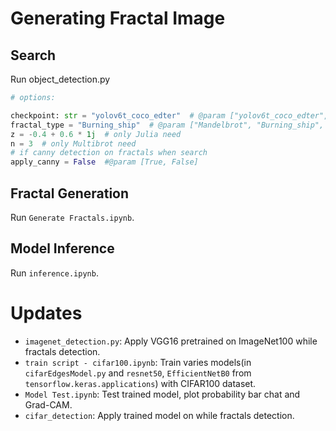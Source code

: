 # Generating Fractal Image

## Search
Run object_detection.py
```python
# options:

checkpoint: str = "yolov6t_coco_edter"  # @param ["yolov6t_coco_edter", "yolov6t_aquarium_edter"]
fractal_type = "Burning_ship"  # @param ["Mandelbrot", "Burning_ship", "Julia", "Multibrot"]
z = -0.4 + 0.6 * 1j  # only Julia need
n = 3  # only Multibrot need
# if canny detection on fractals when search
apply_canny = False  #@param [True, False]
```

## Fractal Generation
Run `Generate Fractals.ipynb`.

## Model Inference
Run `inference.ipynb`.

# Updates

* `imagenet_detection.py`: Apply VGG16 pretrained on ImageNet100 while fractals detection. 
* `train script - cifar100.ipynb`: Train varies models(in `cifarEdgesModel.py` and `resnet50`, `EfficientNetB0` from `tensorflow.keras.applications`) with CIFAR100 dataset. 
* `Model Test.ipynb`: Test trained model, plot probability bar chat and Grad-CAM.
* `cifar_detection`: Apply trained model on while fractals detection. 